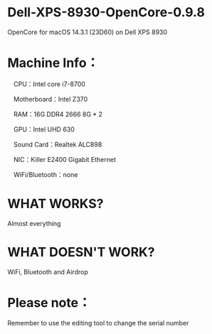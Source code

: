 # Dell-XPS-8930-OpenCore-0.9.8
OpenCore for macOS 14.3.1 (23D60) on Dell XPS 8930
# Machine Info：

&ensp;&ensp;CPU：Intel core i7-8700

&ensp;&ensp;Motherboard：Intel Z370

&ensp;&ensp;RAM：16G DDR4 2666 8G * 2

&ensp;&ensp;GPU：Intel UHD 630

&ensp;&ensp;Sound Card：Realtek ALC898

&ensp;&ensp;NIC：Killer E2400 Gigabit Ethernet

&ensp;&ensp;WiFi/Bluetooth：none

# WHAT WORKS?

Almost everything

# WHAT DOESN'T WORK?
WiFi, Bluetooth and Airdrop

# Please note：
Remember to use the editing tool to change the serial number
